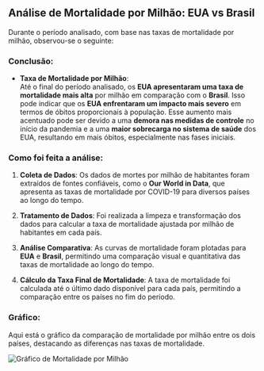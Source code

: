 ## Análise de Mortalidade por Milhão: EUA vs Brasil

Durante o período analisado, com base nas taxas de mortalidade por milhão, observou-se o seguinte:

### Conclusão:
- **Taxa de Mortalidade por Milhão**:  
  Até o final do período analisado, os **EUA apresentaram uma taxa de mortalidade mais alta** por milhão em comparação com o **Brasil**. Isso pode indicar que os **EUA enfrentaram um impacto mais severo** em termos de óbitos proporcionais à população. Esse aumento mais acentuado pode ser devido a uma **demora nas medidas de controle** no início da pandemia e a uma **maior sobrecarga no sistema de saúde** dos EUA, resultando em mais óbitos, especialmente nas fases iniciais.

### Como foi feita a análise:

1. **Coleta de Dados**: Os dados de mortes por milhão de habitantes foram extraídos de fontes confiáveis, como o **Our World in Data**, que apresenta as taxas de mortalidade por COVID-19 para diversos países ao longo do tempo.

2. **Tratamento de Dados**: Foi realizada a limpeza e transformação dos dados para calcular a taxa de mortalidade ajustada por milhão de habitantes em cada país.

3. **Análise Comparativa**: As curvas de mortalidade foram plotadas para **EUA** e **Brasil**, permitindo uma comparação visual e quantitativa das taxas de mortalidade ao longo do tempo.

4. **Cálculo da Taxa Final de Mortalidade**: A taxa de mortalidade foi calculada até o último dado disponível para cada país, permitindo a comparação entre os países no fim do período.

### Gráfico:
Aqui está o gráfico da comparação de mortalidade por milhão entre os dois países, destacando as diferenças nas taxas de mortalidade.

![Gráfico de Mortalidade por Milhão](https://imgur.com/a/S3BsPUT)
